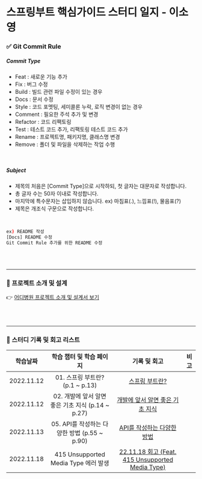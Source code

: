 # 스프링부트 핵심가이드 스터디 일지 - 이소영

### ✅ Git Commit Rule

##### Commit Type

- Feat : 새로운 기능 추가
- Fix : 버그 수정
- Build : 빌드 관련 파일 수정이 있는 경우
- Docs : 문서 수정
- Style : 코드 포멧팅, 세미콜론 누락, 로직 변경이 없는 경우
- Comment : 필요한 주석 추가 및 변경
- Refactor : 코드 리팩토링
- Test : 테스트 코드 추가, 리팩토링 테스트 코드 추가
- Rename : 프로젝트명, 패키지명, 클래스명 변경
- Remove : 폴더 및 파일을 삭제하는 작업 수행

<br />

##### Subject

- 제목의 처음은 [Commit Type]으로 시작하되, 첫 글자는 대문자로 작성합니다.
- 총 글자 수는 50자 이내로 작성합니다.
- 마지막에 특수문자는 삽입하지 않습니다.  ex) 마침표(.), 느낌표(!), 물음표(?)
- 제목은 개조식 구문으로 작성합니다.

<br />

```bash
ex) README 작성
[Docs] README 수정
Git Commit Rule 추가를 위한 README 수정
```

<br />

<br />

---

### 📢 프로젝트 소개 및 설계

👉 [어디병원 프로젝트 소개 및 설계서 보기](https://night-comma-b4a.notion.site/d0a3dcd7e3064edba2a1528dcfefa312)

<br />

<br />

---

### 📒 스터디 기록 및 회고 리스트

|  학습날짜  |             학습 챕터 및 학습 페이지              |                         기록 및 회고                         | 비고 |
| :--------: | :-----------------------------------------------: | :----------------------------------------------------------: | ---- |
| 2022.11.12 |          01. 스프링 부트란? (p.1 ~ p.13)          |          [스프링 부트란?](record/스프링-부트란.md)           |      |
| 2022.11.12 | 02. 개발에 앞서 알면 좋은 기초 지식 (p.14 ~ p.27) | [개발에 앞서 알면 좋은 기초 지식](record/개발에-앞서-알면-좋은-기초-지식.md) |      |
| 2022.11.13 |   05. API를 작성하는 다양한 방법 (p.55 ~ p.90)    | [API를 작성하는 다양한 방법](record/API를-작성하는-다양한-방법.md) |      |
| 2022.11.18 |       415 Unsupported Media Type 에러 발생        | [22.11.18 회고 (Feat. 415 Unsupported Media Type)](record/22.11.18-회고.md) |      |

